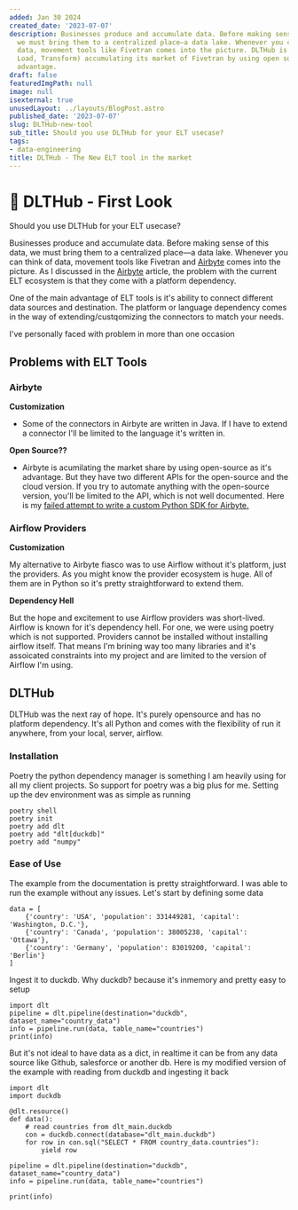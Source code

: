 ```yaml
---
added: Jan 30 2024
created_date: '2023-07-07'
description: Businesses produce and accumulate data. Before making sense of this data,
  we must bring them to a centralized place—a data lake. Whenever you can think of
  data, movement tools like Fivetran comes into the picture. DLTHub is an ELT(Extract,
  Load, Transform) accumulating its market of Fivetran by using open source to its
  advantage.
draft: false
featuredImgPath: null
image: null
isexternal: true
unusedLayout: ../layouts/BlogPost.astro
published_date: '2023-07-07'
slug: DLTHub-new-tool
sub_title: Should you use DLTHub for your ELT usecase?
tags:
- data-engineering
title: DLTHub - The New ELT tool in the market
---
```


# 🔗 DLTHub - First Look

Should you use DLTHub for your ELT usecase?

Businesses produce and accumulate data. Before making sense of this data, we must bring them to a centralized place—a data lake. Whenever you can think of data, movement tools like Fivetran and [Airbyte](data-engineering/airbyte-first-look.md) comes into the picture. As I discussed in the [Airbyte](data-engineering/airbyte-first-look.md) article, the problem with the current ELT ecosystem is that they come with a platform dependency.

One of the main advantage of ELT tools is it's ability to connect different data sources and destination. The platform or language dependency comes in the way of extending/custqomizing the connectors to match your needs.

I've personally faced with problem in more than one occasion

## Problems with ELT Tools

### Airbyte

**Customization**

- Some of the connectors in Airbyte are written in Java. If I have to extend a connector I'll be limited to the language it's written in.

**Open Source??**

- Airbyte is acumilating the market share by using open-source as it's advantage. But they have two different APIs for the open-source and the cloud version. If you try to automate anything with the open-source version, you'll be limited to the API, which is not well documented. Here is my [failed attempt to write a custom Python SDK for Airbyte.](https://github.com/bhavaniravi/airbyte-oss-api-sdk)

### Airflow Providers

**Customization**

My alternative to Airbyte fiasco was to use Airflow without it's platform, just the providers. As you might know the provider ecosystem is huge. All of them are in Python so it's pretty straightforward to extend them.

**Dependency Hell**

But the hope and excitement to use Airflow providers was short-lived. Airflow is known for it's dependency hell. For one, we were using poetry which is not supported. Providers cannot be installed without installing airflow itself. That means I'm brining way too many libraries and it's assoicated constraints into my project and are limited to the version of Airflow I'm using.

## DLTHub

DLTHub was the next ray of hope. It's purely opensource and has no platform dependency. It's all Python and comes with the flexibility of run it anywhere, from your local, server, airflow.

### Installation

Poetry the python dependency manager is something I am heavily using for all my client projects. So support for poetry was a big plus for me. Setting up the dev environment was as simple as running

```
poetry shell
poetry init
poetry add dlt
poetry add "dlt[duckdb]"
poetry add "numpy"
```

### Ease of Use

The example from the documentation is pretty straightforward. I was able to run the example without any issues. Let's start by defining some data

```
data = [
    {'country': 'USA', 'population': 331449281, 'capital': 'Washington, D.C.'},
    {'country': 'Canada', 'population': 38005238, 'capital': 'Ottawa'},
    {'country': 'Germany', 'population': 83019200, 'capital': 'Berlin'}
]
```

Ingest it to duckdb. Why duckdb? because it's inmemory and pretty easy to setup

```
import dlt
pipeline = dlt.pipeline(destination="duckdb", dataset_name="country_data")
info = pipeline.run(data, table_name="countries")
print(info)
```

But it's not ideal to have data as a dict, in realtime it can be from any data source like Github, salesforce or another db. Here is my modified version of the example with reading from duckdb and ingesting it back

```
import dlt
import duckdb

@dlt.resource()
def data():
    # read countries from dlt_main.duckdb
    con = duckdb.connect(database="dlt_main.duckdb")
    for row in con.sql("SELECT * FROM country_data.countries"):
        yield row

pipeline = dlt.pipeline(destination="duckdb", dataset_name="country_data")
info = pipeline.run(data, table_name="countries")

print(info)
```